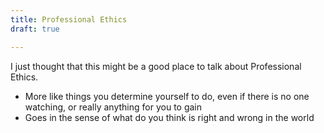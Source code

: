 ```yaml
---
title: Professional Ethics
draft: true

---
```


I just thought that this might be a good place to talk about Professional Ethics.

- More like things you determine yourself to do, even if there is no one watching, or really anything for you to gain
- Goes in the sense of what do you think is right and wrong in the world





